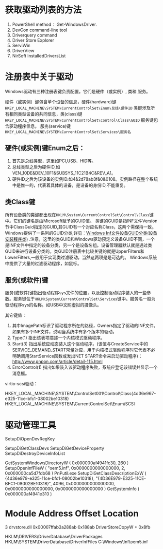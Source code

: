 # 获取驱动列表的方法

1. PowerShell method： Get-WindowsDriver.
2. DevCon command-line tool
3. Driverquery command
4. Driver Store Explorer
5. ServiWin
6. DriverView
7. NirSoft InstalledDriversList


# 注册表中关于驱动

Windows驱动有三种注册表键负责配置。它们是硬件（或实例）, 类和 服务。

硬件（或实例）键包含单个设备的信息，硬件(hardware)键 `HKEY_LOCAL_MACHINE\SYSTEM\CurrentControlSet\Enum\总线\硬件ID`
类键涉及所有相同类型设备的共同信息，类(class)键	`HKEY_LOCAL_MACHINE\SYSTEM\CurrentControlSet\Control\Class\GUID`
服务键包含驱动程序信息， 服务(service)键	`HKEY_LOCAL_MACHINE\SYSTEM\CurrentControlSet\Services\服务名`

## 硬件(或实例)键Enum之后：

1. 首先是总线类型，这里如PCI,USB，HID等。
2. 总线类型之后为硬件ID,如VEN_10DE&DEV_10F1&SUBSYS_11C21B4C&REV_A1。
3. 硬件ID之后为该设备的实例ID.如4&2d78ab8f&0&0108。实例路径在整个系统中是惟一的，代表着具体的设备，是设备的身份ID,不能重复。

## 类Class键

所有设备类的类键都出现在`HKLM\System\CurrentControlSet\Control\Class`键中。它们的键名是由Microsoft赋予的GUID值。
类键的GUID是指INF文件Version节中ClassGuid指定的GUID,其GUID有一个对应名称Class，这两个需保持一致。Windows提供了一系列的GUID分类,详见：[Windows Inf文件设备GUID分类(设备安装程序类)](http://www.pnpon.com/article/detail-214.html) .注意，这里的类GUID和Windows驱动预定义设备GUID不同，一个是INF文件中指定的设备分类，另一个是设备名组。设备管理器默认就是通过类GUID来进行设备分类的。类GUID注册表中比较关键的就是UpperFilters和LowerFilters,一般用于实现类过滤驱动。当然这两项是是可选的。
Windows系统中提供了大量的过滤驱动程序，如鼠标。

## 服务(或软件)键

服务(或软件)键指出驱动程序sys文件的位置，以及控制驱动程序装入的一些参数。服务键位于`HKLM\System\CurrentControlSet\Services`键中。服务名一般为驱动程序sys的名称。如USB中文网虚拟的摄像头。

其它键值：

1. 其中ImagePath标识了驱动程序所在的路径，Owners指定了驱动的INF文件。如果有多个INF文件，说明当系统中有多个版本的驱动。
2. Type(1) 指出该表项描述一个内核模式驱动程序。
3. Start(3) 指出系统应动态装入这个驱动程序。(该值与CreateService中的SERVICE_DEMAND_START常量对应，用于内核模式驱动程序时它代表不必明确调用StartService函数或发出NET START命令来启动驱动程序)：http://www.pnpon.com/article/detail-115.html
5. ErrorControl(1) 指出如果装入该驱动程序失败，系统应登记该错误并显示一个消息框。





virtio-scsi驱动： 


HKEY_LOCAL_MACHINE\SYSTEM\ControlSet001\Control\Class\{4d36e967-e325-11ce-bfc1-08002be10318}
HKEY_LOCAL_MACHINE\SYSTEM\CurrentControlSet\Enum\SCSI


# 驱动管理工具

SetupDiOpenDevRegKey

SetupDiGetClassDevs
SetupDiGetDeviceProperty
SetupDiDestroyDeviceInfoList

GetSystemWindowsDirectoryW ( 0x000000af4941fc30, 260 )
SetupOpenInfFileW ( "oem5.inf", 0x0000000000000000, 2, 0x000000ca5d7fdb68 )
PnPutil.exe	SetupDiGetClassDescriptionExW ( {4d36e979-e325-11ce-bfc1-08002be10318}, "{4D36E979-E325-11CE-BFC1-08002BE10318}", 4096, 0x0000000000000000, 0x0000000000000000, 0x0000000000000000 )
GetSystemInfo ( 0x000000af4941e310 )


#	Module	Address	Offset	Location
3	drvstore.dll	0x00007ffab3a288ab	0x188ab	DriverStoreCopyW + 0x8fb


HKLM\DRIVERS\DriverDatabase\DriverPackages
HKLM\SYSTEM\DriverDatabase\DriverInfFiles
C:\Windows\Inf\oem5.inf